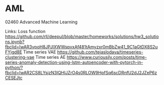 # AML
02460 Advanced Machine Learning

Links:
Loss function
https://github.com/rll/deepul/blob/master/homeworks/solutions/hw3_solutions.ipynb?fbclid=IwAR3vpoH8JPJIXWWspvxAf481tAmyzxr0mBbZw41_9C1aGtDX8S2uFYjgd8E
Time series VAE
https://github.com/tejaslodaya/timeseries-clustering-vae
Time series AE
https://www.curiousily.com/posts/time-series-anomaly-detection-using-lstm-autoencoder-with-pytorch-in-python/?fbclid=IwAR2CS8LYsjzN3lQHlJZrO4s0RLOW9HpfSq6scDRnfU2dJ2JZeP6zCESEJtc
